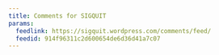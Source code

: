 ```yaml
---
title: Comments for SIGQUIT
params:
  feedlink: https://sigquit.wordpress.com/comments/feed/
  feedid: 914f96311c2d600654de6d36d41a7c07
---
```

